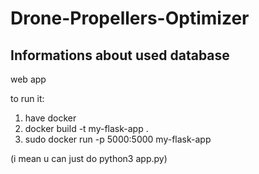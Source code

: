 # Drone-Propellers-Optimizer

## Informations about used database

web app 

to run it: 
1. have docker 
2. docker build -t my-flask-app .
3. sudo docker run -p 5000:5000 my-flask-app

(i mean u can just do python3 app.py)